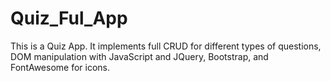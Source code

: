 Quiz_Ful_App
=============

This is a Quiz App. It implements full CRUD for different types of questions, DOM manipulation with JavaScript and JQuery, Bootstrap, and FontAwesome for icons.
